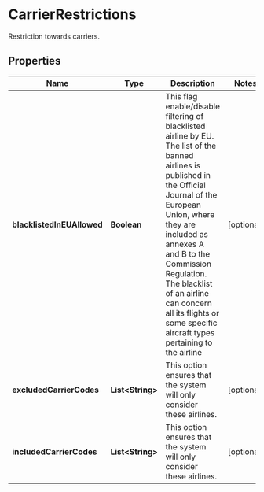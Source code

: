 

# CarrierRestrictions

Restriction towards carriers.

## Properties

| Name | Type | Description | Notes |
|------------ | ------------- | ------------- | -------------|
|**blacklistedInEUAllowed** | **Boolean** | This flag enable/disable filtering of blacklisted airline by EU. The list of the banned airlines is published in the Official Journal of the European Union, where they are included as annexes A and B to the Commission Regulation. The blacklist of an airline can concern all its flights or some specific aircraft types pertaining to the airline |  [optional] |
|**excludedCarrierCodes** | **List&lt;String&gt;** | This option ensures that the system will only consider these airlines. |  [optional] |
|**includedCarrierCodes** | **List&lt;String&gt;** | This option ensures that the system will only consider these airlines. |  [optional] |



